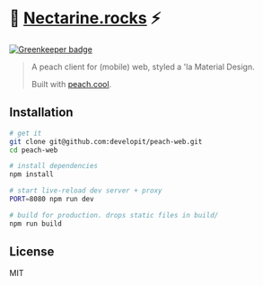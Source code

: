 # :peach: [Nectarine.rocks](http://nectarine.rocks) :zap:

[![Greenkeeper badge](https://badges.greenkeeper.io/developit/nectarine.svg)](https://greenkeeper.io/)

> A peach client for (mobile) web, styled a 'la Material Design.
>
> Built with [peach.cool](https://github.com/developit/peach.cool).


## Installation

```sh
# get it
git clone git@github.com:developit/peach-web.git
cd peach-web

# install dependencies
npm install

# start live-reload dev server + proxy
PORT=8080 npm run dev

# build for production. drops static files in build/
npm run build
```

## License

MIT
